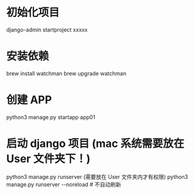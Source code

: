 # 初始化项目
django-admin startproject xxxxx

# 安装依赖
brew install watchman
brew upgrade watchman

# 创建 APP
python3 manage.py startapp app01

# 启动 django 项目 (mac 系统需要放在 User 文件夹下！)
python3 manage.py runserver (需要放在 User 文件夹内才有权限)
python3 manage.py runserver --noreload # 不自动刷新
